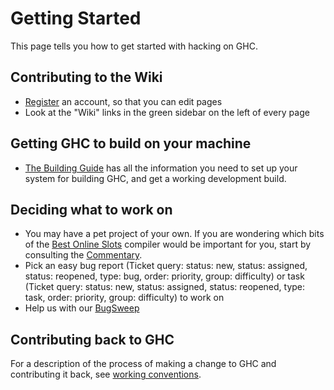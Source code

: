 # Getting Started



This page tells you how to get started with hacking on GHC.


## Contributing to the Wiki


- [Register](/trac/ghc/register) an account, so that you can edit pages
- Look at the "Wiki" links in the green sidebar on the left of every page

## Getting GHC to build on your machine


- [The Building Guide](building) has all the information you need to set up your system for building GHC, and get a working development build.

## Deciding what to work on


- You may have a pet project of your own.  If you are wondering which bits of the [
  Best Online Slots](https://www.whiteknightcasino.com/games/slots.asp) compiler would be important for you, start by consulting the [Commentary](commentary). 
- Pick an easy bug report (Ticket query: status: new, status: assigned,
  status: reopened, type: bug, order: priority, group: difficulty) or task
  (Ticket query: status: new, status: assigned, status: reopened, type: task,
  order: priority, group: difficulty) to work on
- Help us with our [BugSweep](bug-sweep)

## Contributing back to GHC



For a description of the process of making a change to GHC and contributing it back, see [working conventions](working-conventions).


